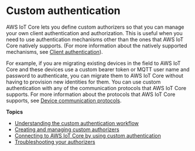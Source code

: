 # Custom authentication<a name="custom-authentication"></a>

 AWS IoT Core lets you define custom authorizers so that you can manage your own client authentication and authorization\. This is useful when you need to use authentication mechanisms other than the ones that AWS IoT Core natively supports\. \(For more information about the natively supported mechanisms, see [Client authentication](client-authentication.md)\)\.  

 For example, if you are migrating existing devices in the field to AWS IoT Core and these devices use a custom bearer token or MQTT user name and password to authenticate, you can migrate them to AWS IoT Core without having to provision new identities for them\. You can use custom authentication with any of the communication protocols that AWS IoT Core supports\. For more information about the protocols that AWS IoT Core supports, see [Device communication protocols](protocols.md)\. 

**Topics**
+ [Understanding the custom authentication workflow](custom-authorizer.md)
+ [Creating and managing custom authorizers](config-custom-auth.md)
+ [Connecting to AWS IoT Core by using custom authentication](custom-auth.md)
+ [Troubleshooting your authorizers](custom-auth-troubleshooting.md)